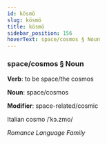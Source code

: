 ```yaml
---
id: kösmö
slug: kösmö
title: kösmö
sidebar_position: 156
hoverText: space/cosmos § Noun
---
```


### space/cosmos § Noun

**Verb**: to be space/the cosmos

**Noun**: space/cosmos

**Modifier**: space-related/cosmic

Italian cosmo /ˈkɔ.zmo/

*Romance Language Family*